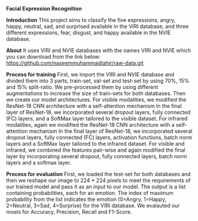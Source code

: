 **Facial Expression Recognition**

**Introduction**
This project aims to classify the five expressions, angry, happy, neutral, sad, and surprised available in the VIRI database, and three different expressions,
fear, disgust, and happy available in the NVIE database.

**About**
It uses VIRI and NVIE databases with the names VIRI and NVIE which you can download from the link below:
https://github.com/naseemmuhammadtahir/raw-data.git

**Process for training**
First, we import the VIRI and NVIE database and divided them into 3 parts, train-set, val-set and test-set by using 70%, 15% and 15% split-ratio.
We pre-processed them by using different augmentations to increase the size of train-sets for both databases. Then we create our model architectures. 
For visible modalities, we modified the ResNet-18 CNN architecture with a self-attention mechanism
In the final layer of ResNet-18, we incorporated several dropout layers, fully connected (FC) layers, and a SoftMax layer tailored to the visible dataset. For infrared modalities, again we modified the ResNet-18 CNN architecture with a self-attention mechanism
In the final layer of ResNet-18, we incorporated several dropout layers, fully connected (FC) layers, activation functions, batch norm layers and a SoftMax 
layer tailored to the infrared dataset. For visible and infrared, we combined the features pair-wise and again modified the final layer by incorporating several dropout, fully connected layers, batch norm layers and a softmax layer.

**Process for evaluation**
First, we loaded the test-set for both databases and then we reshape our image to 224 * 224 pixels to meet the requirements of our trained model and pass it as an input to our model. The output is a list containing probabilities, each for an emotion. The index of maximum probability from the list indicates the  emotion (0=Angry, 1=Happy, 2=Neutral, 3=Sad, 4=Surprise) for the VIRI database. We evalauted our moels for Accuracy, Precision, Recall and F1-Score.



